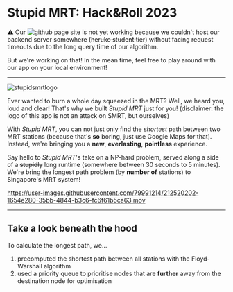 # Stupid MRT: Hack&Roll 2023

:warning: Our ![github page](https://github.com/chloeelim/longestmrt/deployments/activity_log?environment=github-pages) site is not yet working because we couldn't host our backend server somewhere (~~heruko student tier~~) without facing request timeouts due to the long query time
of our algorithm.

But we're working on that! In the mean time, feel free to play around with our app on your local environment!

---

![stupidsmrtlogo](https://user-images.githubusercontent.com/79991214/212520205-3dd36c6c-886c-4fea-aeba-65771fc18a8c.svg)

Ever wanted to burn a whole day squeezed in the MRT? Well, we heard you, loud and clear! That's why we built _Stupid MRT_ just for you! (disclaimer: the logo of this app is not an attack on SMRT, but ourselves)

With _Stupid MRT_, you can not just only find the _shortest_ path between two MRT stations (because that's **so** boring, just use Google Maps for that). Instead, we're bringing you a **new**, **everlasting**, **pointless** experience.

Say hello to _Stupid MRT_'s take on a NP-hard problem, served along a side of a ~~stupidly~~ long runtime (somewhere between 30 seconds to 5 minutes). We're bring the longest path problem (by **number of** stations) to Singapore's MRT system!

https://user-images.githubusercontent.com/79991214/212520202-1654e280-35bb-4844-b3c6-fc6f61b5ca63.mov

---
## Take a look beneath the hood

To calculate the longest path, we...
1. precomputed the shortest path between all stations with the Floyd-Warshall algorithm
2. used a priority queue to prioritise nodes that are **further** away from the destination node for optimisation
